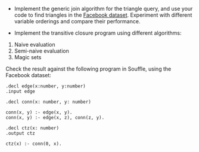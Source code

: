 * Implement the generic join algorithm for the triangle query, and use your code to find triangles in the [Facebook dataset](https://snap.stanford.edu/data/ego-Facebook.html). Experiment with different variable orderings and compare their performance.

* Implement the transitive closure program using different algorithms:
1. Naive evaluation
2. Semi-naive evaluation
3. Magic sets

Check the result against the following program in Souffle, using the Facebook dataset:

```
.decl edge(x:number, y:number)
.input edge

.decl conn(x: number, y: number)

conn(x, y) :- edge(x, y).
conn(x, y) :- edge(x, z), conn(z, y).

.decl ctz(x: number)
.output ctz
 
ctz(x) :- conn(0, x).
```
